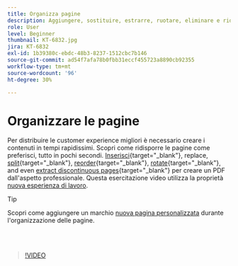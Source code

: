 ```yaml
---
title: Organizza pagine
description: Aggiungere, sostituire, estrarre, ruotare, eliminare e ridisporre le pagine nel PDF
role: User
level: Beginner
thumbnail: KT-6832.jpg
jira: KT-6832
exl-id: 1b39380c-ebdc-48b3-8237-1512cbc7b146
source-git-commit: ad54f7afa78b0fbb31eccf455723a8890cb92355
workflow-type: tm+mt
source-wordcount: '96'
ht-degree: 30%

---
```


# Organizzare le pagine

Per distribuire le customer experience migliori è necessario creare i contenuti in tempi rapidissimi. Scopri come ridisporre le pagine come preferisci, tutto in pochi secondi. [Inserisci](https://www.adobe.com/it/acrobat/online/add-pages-to-pdf.html){target="_blank"}, replace, [split](https://www.adobe.com/it/acrobat/online/split-pdf.html){target="_blank"}, [reorder](https://www.adobe.com/it/acrobat/online/rearrange-pdf.html){target="_blank"}, [rotate](https://www.adobe.com/it/acrobat/online/rotate-pdf.html){target="_blank"}, and even [extract discontinuous pages](https://www.adobe.com/it/acrobat/online/extract-pdf-pages.html){target="_blank"} per creare un PDF dall&#39;aspetto professionale. Questa esercitazione video utilizza la proprietà [nuova esperienza di lavoro](new-workspace.md).

>[!TIP]
>
>Scopri come aggiungere un marchio [nuova pagina personalizzata](add-custom-page.md) durante l&#39;organizzazione delle pagine.

<br> 

>[!VIDEO](https://video.tv.adobe.com/v/3409022?quality=12&learn=on&hidetitle=true)